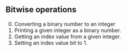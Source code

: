 Bitwise operations
---
0. Converting a binary number to an integer
1. Printing a given integer as a binary number.
2. Getting an index value from a given integer.
3. Setting an index value bit to 1.